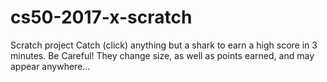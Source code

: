 # cs50-2017-x-scratch
Scratch project
Catch (click) anything but a shark to earn a high score in 3 minutes.
Be Careful! They change size, as well as points earned, and may appear anywhere...
